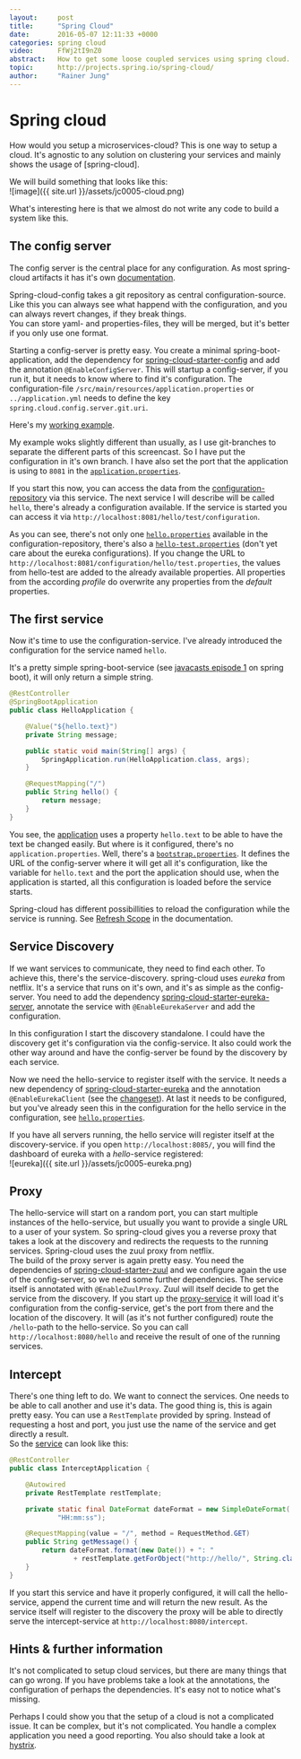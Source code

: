 ```yaml
---
layout:     post
title:      "Spring Cloud"
date:       2016-05-07 12:11:33 +0000
categories: spring cloud
video:      FfWj2tI9nZ0
abstract:   How to get some loose coupled services using spring cloud.
topic:      http://projects.spring.io/spring-cloud/
author:     "Rainer Jung"
---
```

# Spring cloud

How would you setup a microservices-cloud? This is one way to setup a
cloud. It's agnostic to any solution on clustering your services and
mainly shows the usage of [spring-cloud].

We will build something that looks like this:  
![image]({{ site.url }}/assets/jc0005-cloud.png)

What's interesting here is that we almost do not write any code to build
a system like this.

## The config server

The config server is the central place for any configuration. As most
spring-cloud artifacts it has it's own
[documentation](http://cloud.spring.io/spring-cloud-config/).

Spring-cloud-config takes a git repository as central
configuration-source. Like this you can always see what happend with the
configuration, and you can always revert changes, if they break things.  
You can store yaml- and properties-files, they will be merged, but it's
better if you only use one format.

Starting a config-server is pretty easy. You create a minimal
spring-boot-application, add the dependency for
[spring-cloud-starter-config](http://mvnrepository.com/artifact/org.springframework.cloud/spring-cloud-starter-config)
and add the annotation `@EnableConfigServer`. This will startup a
config-server, if you run it, but it needs to know where to find it's
configuration. The configuration-file
`/src/main/resources/application.properties` or `../application.yml`
needs to define the key `spring.cloud.config.server.git.uri`.

Here's my
[working example](https://github.com/javacasts/jc0005-spring-cloud/tree/config).

My example woks slightly different than usually, as I use git-branches
to separate the different parts of this screencast. So I have put the
configuration in it's own branch. I have also set the port that the
application is using to `8081` in the
[`application.properties`](https://github.com/javacasts/jc0005-spring-cloud/blob/config/src/main/resources/application.properties).

If you start this now, you can access the data from the
[configuration-repository](https://github.com/javacasts/jc0005-spring-cloud/tree/configuration)
via this service. The next service I will describe will be called
`hello`, there's already a configuration available. If the service is
started you can access it via `http://localhost:8081/hello/test/configuration`.

As you can see, there's not only one
[`hello.properties`](https://github.com/javacasts/jc0005-spring-cloud/blob/configuration/hello.properties)
available in the configuration-repository, there's also a
[`hello-test.properties`](https://github.com/javacasts/jc0005-spring-cloud/blob/configuration/hello-test.properties)
(don't yet care about the eureka configurations). If you change the URL
to `http://localhost:8081/configuration/hello/test.properties`, the
values from hello-test are added to the already available properties.
All properties from the according *profile* do overwrite any properties
from the *default* properties.

## The first service

Now it's time to use the configuration-service. I've already introduced
the configuration for the service named `hello`.

It's a pretty simple spring-boot-service (see
[javacasts episode 1](http://javacasts.net/video/iZyx3rbTDRQ) on spring
boot), it will only return a simple string.

```java
@RestController
@SpringBootApplication
public class HelloApplication {

    @Value("${hello.text}")
    private String message;

    public static void main(String[] args) {
        SpringApplication.run(HelloApplication.class, args);
    }

    @RequestMapping("/")
    public String hello() {
        return message;
    }
}
```

You see, the
[application](https://github.com/javacasts/jc0005-spring-cloud/tree/hello)
uses a property `hello.text` to be able to have the text be changed easily. But
where is it configured, there's no `application.properties`. Well, there's a
[`bootstrap.properties`](https://github.com/javacasts/jc0005-spring-cloud/blob/hello/src/main/resources/bootstrap.properties).
It defines the URL of the config-server where it will get all it's
configuration, like the variable for `hello.text` and the port the
application should use, when the application is started, all this
configuration is loaded before the service starts.

Spring-cloud has different possibillities to reload the configuration
while the service is running. See
[Refresh Scope](http://cloud.spring.io/spring-cloud-static/docs/1.0.x/spring-cloud.html#_refresh_scope)
in the documentation.

## Service Discovery

If we want services to communicate, they need to find each other. To
achieve this, there's the service-discovery. spring-cloud uses *eureka*
from netflix. It's a service that runs on it's own, and it's as simple
as the config-server. You need to add the dependency
[spring-cloud-starter-eureka-server](http://mvnrepository.com/artifact/org.springframework.cloud/spring-cloud-starter-eureka-server),
annotate the service with `@EnableEurekaServer` and add the
configuration.

In this configuration I start the discovery standalone. I could have
the discovery get it's configuration via the config-service. It also
could work the other way around and have the config-server be found by
the discovery by each service.

Now we need the hello-service to register itself with the service. It
needs a new dependency of
[spring-cloud-starter-eureka](http://mvnrepository.com/artifact/org.springframework.cloud/spring-cloud-starter-eureka)
and the annotation `@EnableEurekaClient` (see the
[changeset](https://github.com/javacasts/jc0005-spring-cloud/commit/54eb3e019ba2acd0542f391e80e91987ef92afb5)).
At last it needs to be configured, but you've already seen this in the
configuration for the hello service in the configuration, see
[`hello.properties`](https://github.com/javacasts/jc0005-spring-cloud/blob/configuration/hello.properties).

If you have all servers running, the hello service will register itself
at the discovery-service. if you open `http://localhost:8085/`, you will
find the dashboard of eureka with a *hello*-service registered:  
![eureka]({{ site.url }}/assets/jc0005-eureka.png)

## Proxy

The hello-service will start on a random port, you can start multiple instances
of the hello-service, but usually you want to provide a single URL to a user of
your system. So spring-cloud gives you a reverse proxy that takes a look at the
discovery and redirects the requests to the running services. Spring-cloud uses
the zuul proxy from netflix.  
The build of the proxy server is again pretty easy. You need the dependencies of
[spring-cloud-starter-zuul](http://mvnrepository.com/artifact/org.springframework.cloud/spring-cloud-starter-zuul)
and we configure again the use of the config-server, so we need some further
dependencies. The service itself is annotated with `@EnableZuulProxy`. Zuul
will itself decide to get the service from the discovery. If you start up the
[proxy-service](https://github.com/javacasts/jc0005-spring-cloud/tree/proxy) it
will load it's configuration from the config-service, get's the port from there
and the location of the discovery. It will (as it's not further configured)
route the `/hello`-path to the hello-service. So you can call
`http://localhost:8080/hello` and receive the result of one of the running
services.

## Intercept

There's one thing left to do. We want to connect the services. One needs to be
able to call another and use it's data. The good thing is, this is again pretty
easy. You can use a `RestTemplate` provided by spring. Instead of requesting a
host and port, you just use the name of the service and get directly a
result.  
So the
[service](https://github.com/javacasts/jc0005-spring-cloud/tree/intercept) can
look like this:

```java
@RestController
public class InterceptApplication {

    @Autowired
    private RestTemplate restTemplate;

    private static final DateFormat dateFormat = new SimpleDateFormat(
            "HH:mm:ss");

    @RequestMapping(value = "/", method = RequestMethod.GET)
    public String getMessage() {
        return dateFormat.format(new Date()) + ": "
                + restTemplate.getForObject("http://hello/", String.class);
    }
}
```

If you start this service and have it properly configured, it will call the
hello-service, append the current time and will return the new result. As the
service itself will register to the discovery the proxy will be able to
directly serve the intercept-service at `http://localhost:8080/intercept`.

## Hints & further information

It's not complicated to setup cloud services, but there are many things that
can go wrong. If you have problems take a look at the annotations, the
configuration of perhaps the dependencies. It's easy not to notice what's
missing.

Perhaps I could show you that the setup of a cloud is not a complicated issue.
It can be complex, but it's not complicated. You handle a complex application
you need a good reporting. You also should take a look at
[hystrix](http://projects.spring.io/spring-cloud/spring-cloud.html#_circuit_breaker_hystrix_dashboard).

